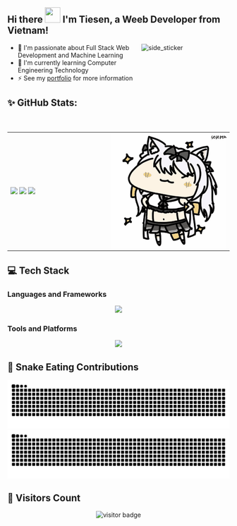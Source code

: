 ## Hi there <img src="https://media.giphy.com/media/hvRJCLFzcasrR4ia7z/giphy.gif" width="35px" height="35px"/> I'm Tiesen, a Weeb Developer from Vietnam!

<img align="right" width=200px height=200px alt="side_sticker" src="https://media.giphy.com/media/TEnXkcsHrP4YedChhA/giphy.gif" />

- 🔭 I'm passionate about Full Stack Web Development and Machine Learning
- 🥅 I'm currently learning Computer Engineering Technology
- :zap: See my [portfolio](https://tiesen.id.vn/) for more information

## ✨ GitHub Stats:

<table>
<tr>
  <td width="45%">
    <img src="https://github-readme-stats.vercel.app/api?username=tiesen243&theme=dracula&show_icons=true&hide=contribs,issues&hide_border=true" />
    <img src="https://github-readme-stats.vercel.app/api/top-langs/?username=tiesen243&theme=dracula&layout=compact&show_icons=true&hide_border=true" />
    <img src="https://github-readme-streak-stats.herokuapp.com/?user=tiesen243&theme=tokyonight&hide_border=true&mode=weekly" />
  </td>
  <td width="55%"><img alt="yuki" align="right" src="./public/images/yuki.gif"/></td>
</tr>
<table>

## 💻 Tech Stack

### Languages and Frameworks

<div align="center">
    <img src='https://skillicons.dev/icons?i=html,css,nodejs,ts,react,nextjs,tailwind,prisma,mongodb,anaconda,python,cpp,arduino,md'/>
</div>

### Tools and Platforms

<div align="center">
    <img src='https://skillicons.dev/icons?i=arch,bash,bun,git,github,vercel,vscode,neovim,ps,ai,pr,figma'/>
</div>

## 🐍 Snake Eating Contributions

![snake-dark](https://raw.githubusercontent.com/tiesen243/tiesen243/output/github-contribution-grid-snake-dark.svg#gh-dark-mode-only)
![snake-light](https://raw.githubusercontent.com/tiesen243/tiesen243/output/github-contribution-grid-snake.svg#gh-light-mode-only)

## 👀 Visitors Count

<div align="center">
    <img src='https://count.getloli.com/get/@tiesen243?theme=gelbooru-h' alt='visitor badge'/>
</div>
